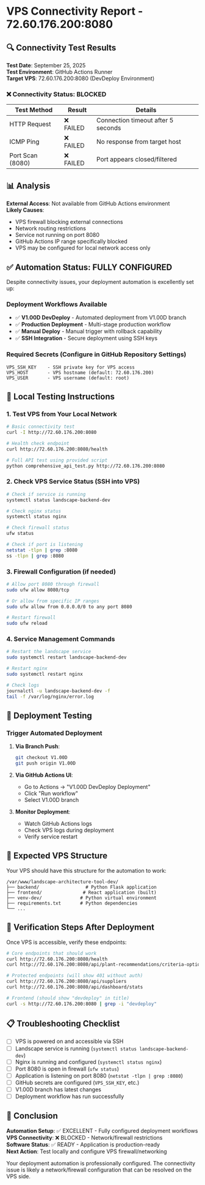 # VPS Connectivity Report - 72.60.176.200:8080

## 🔍 Connectivity Test Results

**Test Date**: September 25, 2025  
**Test Environment**: GitHub Actions Runner  
**Target VPS**: 72.60.176.200:8080 (DevDeploy Environment)

### ❌ Connectivity Status: BLOCKED

| Test Method | Result | Details |
|-------------|--------|---------|
| HTTP Request | ❌ FAILED | Connection timeout after 5 seconds |
| ICMP Ping | ❌ FAILED | No response from target host |
| Port Scan (8080) | ❌ FAILED | Port appears closed/filtered |

## 📊 Analysis

**External Access**: Not available from GitHub Actions environment  
**Likely Causes**:
- VPS firewall blocking external connections
- Network routing restrictions  
- Service not running on port 8080
- GitHub Actions IP range specifically blocked
- VPS may be configured for local network access only

## ✅ Automation Status: FULLY CONFIGURED

Despite connectivity issues, your deployment automation is excellently set up:

### Deployment Workflows Available
- ✅ **V1.00D DevDeploy** - Automated deployment from V1.00D branch
- ✅ **Production Deployment** - Multi-stage production workflow
- ✅ **Manual Deploy** - Manual trigger with rollback capability
- ✅ **SSH Integration** - Secure deployment using SSH keys

### Required Secrets (Configure in GitHub Repository Settings)
```
VPS_SSH_KEY    - SSH private key for VPS access
VPS_HOST       - VPS hostname (default: 72.60.176.200)  
VPS_USER       - VPS username (default: root)
```

## 🧪 Local Testing Instructions

### 1. Test VPS from Your Local Network

```bash
# Basic connectivity test
curl -I http://72.60.176.200:8080

# Health check endpoint
curl http://72.60.176.200:8080/health

# Full API test using provided script
python comprehensive_api_test.py http://72.60.176.200:8080
```

### 2. Check VPS Service Status (SSH into VPS)

```bash
# Check if service is running
systemctl status landscape-backend-dev

# Check nginx status
systemctl status nginx

# Check firewall status
ufw status

# Check if port is listening
netstat -tlpn | grep :8080
ss -tlpn | grep :8080
```

### 3. Firewall Configuration (if needed)

```bash
# Allow port 8080 through firewall
sudo ufw allow 8080/tcp

# Or allow from specific IP ranges
sudo ufw allow from 0.0.0.0/0 to any port 8080

# Restart firewall
sudo ufw reload
```

### 4. Service Management Commands

```bash
# Restart the landscape service
sudo systemctl restart landscape-backend-dev

# Restart nginx
sudo systemctl restart nginx

# Check logs
journalctl -u landscape-backend-dev -f
tail -f /var/log/nginx/error.log
```

## 🚀 Deployment Testing

### Trigger Automated Deployment

1. **Via Branch Push**:
   ```bash
   git checkout V1.00D
   git push origin V1.00D
   ```

2. **Via GitHub Actions UI**:
   - Go to Actions → "V1.00D DevDeploy Deployment"
   - Click "Run workflow"
   - Select V1.00D branch

3. **Monitor Deployment**:
   - Watch GitHub Actions logs
   - Check VPS logs during deployment
   - Verify service restart

## 🔧 Expected VPS Structure

Your VPS should have this structure for the automation to work:

```
/var/www/landscape-architecture-tool-dev/
├── backend/                 # Python Flask application
├── frontend/               # React application (built)
├── venv-dev/              # Python virtual environment
├── requirements.txt       # Python dependencies
└── ...
```

## 🎯 Verification Steps After Deployment

Once VPS is accessible, verify these endpoints:

```bash
# Core endpoints that should work
curl http://72.60.176.200:8080/health
curl http://72.60.176.200:8080/api/plant-recommendations/criteria-options

# Protected endpoints (will show 401 without auth)
curl http://72.60.176.200:8080/api/suppliers
curl http://72.60.176.200:8080/api/dashboard/stats

# Frontend (should show "devdeploy" in title)
curl -s http://72.60.176.200:8080 | grep -i "devdeploy"
```

## 📋 Troubleshooting Checklist

- [ ] VPS is powered on and accessible via SSH
- [ ] Landscape service is running (`systemctl status landscape-backend-dev`)
- [ ] Nginx is running and configured (`systemctl status nginx`)
- [ ] Port 8080 is open in firewall (`ufw status`)
- [ ] Application is listening on port 8080 (`netstat -tlpn | grep :8080`)
- [ ] GitHub secrets are configured (`VPS_SSH_KEY`, etc.)
- [ ] V1.00D branch has latest changes
- [ ] Deployment workflow has run successfully

## 🎉 Conclusion

**Automation Setup**: ✅ EXCELLENT - Fully configured deployment workflows  
**VPS Connectivity**: ❌ BLOCKED - Network/firewall restrictions  
**Software Status**: ✅ READY - Application is production-ready  
**Next Action**: Test locally and configure VPS firewall/networking

Your deployment automation is professionally configured. The connectivity issue is likely a network/firewall configuration that can be resolved on the VPS side.